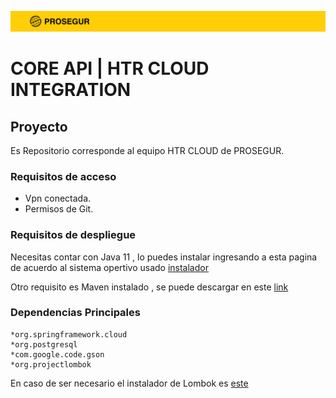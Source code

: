 ![HTR CLOUD INTEGRATION](documentation/images/prosegurlimpio.png)

# CORE API | HTR CLOUD INTEGRATION

## Proyecto
Es Repositorio corresponde al equipo HTR CLOUD de PROSEGUR.


### Requisitos de acceso
* Vpn conectada.
* Permisos de Git.


### Requisitos de despliegue 

Necesitas contar con Java 11 , lo puedes instalar ingresando a esta pagina de acuerdo al sistema opertivo usado [instalador](https://www.oracle.com/java/technologies/downloads/#java11)

Otro requisito es Maven instalado ,  se puede descargar en este [link](https://maven.apache.org/download.cgi)

### Dependencias Principales
	*org.springframework.cloud
	*org.postgresql
	*com.google.code.gson
	*org.projectlombok
	
En caso de ser necesario el instalador de Lombok es [este](https://projectlombok.org/download)


